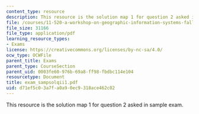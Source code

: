 ```yaml
---
content_type: resource
description: This resource is the solution map 1 for question 2 asked in sample exam.
file: /courses/11-520-a-workshop-on-geographic-information-systems-fall-2005/d71ef5c03a7fa0a90ec9318ace462c02_exam_sampsolqii1.pdf
file_size: 31166
file_type: application/pdf
learning_resource_types:
- Exams
license: https://creativecommons.org/licenses/by-nc-sa/4.0/
ocw_type: OCWFile
parent_title: Exams
parent_type: CourseSection
parent_uid: 0003fe60-976b-69a8-ff98-fbdbc114e104
resourcetype: Document
title: exam_sampsolqii1.pdf
uid: d71ef5c0-3a7f-a0a9-0ec9-318ace462c02
---
```

This resource is the solution map 1 for question 2 asked in sample exam.
